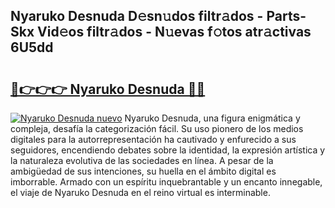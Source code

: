 ## Nyaruko Desnuda D𝚎sn𝚞dos filtr𝚊dos - Parts-Skx Vid𝚎os filtr𝚊dos - N𝚞evas f𝚘tos atr𝚊ctivas 6U5dd

# <h2><a href="http://mbb388.tromn.icu/?c=Nyaruko+Desnuda">🔗👉👉👉 Nyaruko Desnuda 🔗🔗</a></h2>

[![Nyaruko Desnuda nuevo](https://i.imgur.com/pEAQMta.gif)](http://mbb388.tromn.icu/?c=Nyaruko+Desnuda)
Nyaruko Desnuda, una figura enigmática y compleja, desafía la categorización fácil. Su uso pionero de los medios digitales para la autorrepresentación ha cautivado y enfurecido a sus seguidores, encendiendo debates sobre la identidad, la expresión artística y la naturaleza evolutiva de las sociedades en línea. A pesar de la ambigüedad de sus intenciones, su huella en el ámbito digital es imborrable. Armado con un espíritu inquebrantable y un encanto innegable, el viaje de Nyaruko Desnuda en el reino virtual es interminable.
